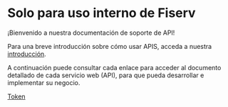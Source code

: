 
# Solo para uso interno de Fiserv

¡Bienvenido a nuestra documentación de soporte de API!

Para una breve introducción sobre cómo usar APIS, acceda a nuestra [introducción][1].

A continuación puede consultar cada enlace para acceder al documento detallado de cada servicio web (API), para que pueda desarrollar e implementar su negocio.

[Token](TokenGenerationforWeb-services.md)

[1]: APIs-Introduction.md
